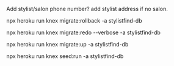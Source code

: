 Add stylist/salon phone number?
add stylist address if no salon.

npx heroku run knex migrate:rollback -a stylistfind-db

npx heroku run knex migrate:redo --verbose -a stylistfind-db

npx heroku run knex migrate:up -a stylistfind-db

npx heroku run knex seed:run -a stylistfind-db
